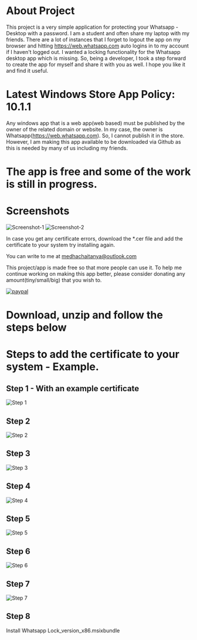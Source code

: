 # About Project
This project is a very simple application for protecting your Whatsapp - Desktop with a password.   I am a student and often share my laptop with my friends. There are a lot of instances that I forget to logout the app on my browser and hitting https://web.whatsapp.com auto logins in to my account if I haven't logged out. I wanted a locking functionality for the Whatsapp desktop app which is missing. So, being a developer, I took a step forward to create the app for myself and share it with you as well. I hope you like it and find it useful.  

# Latest Windows Store App Policy: 10.1.1
Any windows app that is a web app(web based) must be published by the owner of the related domain or website. In my case, the owner is Whatsapp(https://web.whatsapp.com). So, I cannot publish it in the store. However, I am making this app available to be downloaded via Github as this is needed by many of us including my friends.

# The app is free and some of the work is still in progress.

# Screenshots
![Screenshot-1](https://github.com/medhachaitanya/Whatsapp-Web-Lock-Windows-UWP/blob/master/Screenshot%201.PNG)
![Screenshot-2](https://github.com/medhachaitanya/Whatsapp-Web-Lock-Windows-UWP/blob/master/Screenshot%202.jpg)

In case you get any certificate errors, download the *.cer file and add the certificate to your system try installing again.


You can write to me at medhachaitanya@outlook.com



This project/app is made free so that more people can use it. 
To help me continue working on making this app better, please consider donating any amount(tiny/small/big) that you wish to. 

[![paypal](https://www.paypalobjects.com/en_US/i/btn/btn_donateCC_LG.gif)](https://www.paypal.com/cgi-bin/webscr?cmd=_donations&business=karri.15%40wright.edu&currency_code=USD&source=url)



# Download, unzip and follow the steps below


# Steps to add the certificate to your system - Example.

## Step 1 - With an example certificate
![Step 1](https://github.com/medhachaitanya/YGIC-Photo-Maker/blob/master/AppReleases/Images/Step%201.PNG)
## Step 2
![Step 2](https://github.com/medhachaitanya/YGIC-Photo-Maker/blob/master/AppReleases/Images/Step%202.PNG)
## Step 3
![Step 3](https://github.com/medhachaitanya/YGIC-Photo-Maker/blob/master/AppReleases/Images/Step%203.PNG)
## Step 4
![Step 4](https://github.com/medhachaitanya/YGIC-Photo-Maker/blob/master/AppReleases/Images/Step%205.PNG)
## Step 5
![Step 5](https://github.com/medhachaitanya/YGIC-Photo-Maker/blob/master/AppReleases/Images/Step%206.PNG)
## Step 6
![Step 6](https://github.com/medhachaitanya/YGIC-Photo-Maker/blob/master/AppReleases/Images/Step%207.PNG)
## Step 7
![Step 7](https://github.com/medhachaitanya/YGIC-Photo-Maker/blob/master/AppReleases/Images/Step%208.PNG)
## Step 8
Install Whatsapp Lock_version_x86.msixbundle
